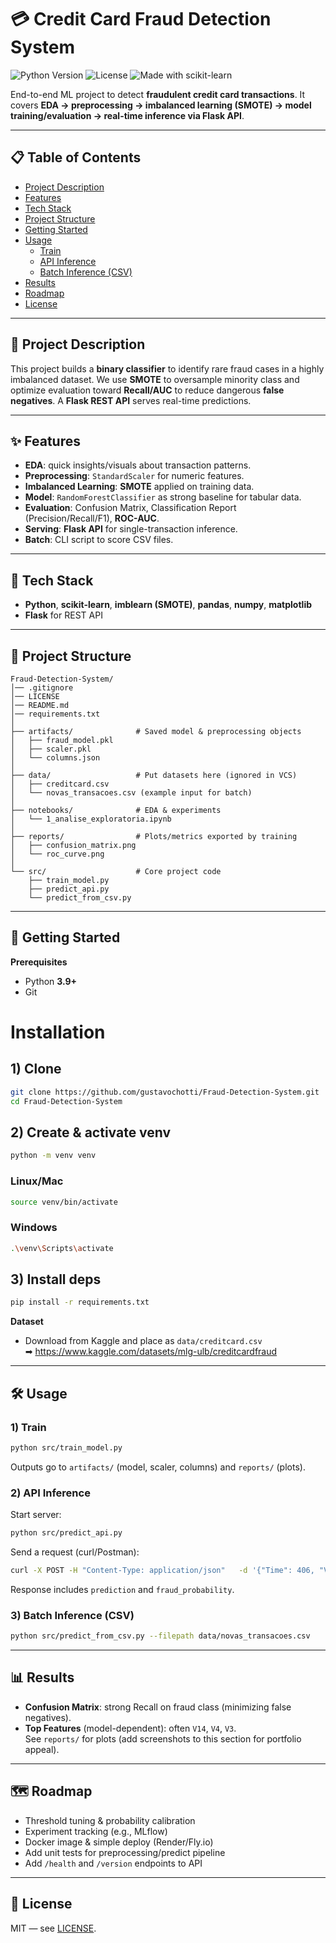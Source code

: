 # 💳 Credit Card Fraud Detection System

![Python Version](https://img.shields.io/badge/python-3.9+-blue.svg)
![License](https://img.shields.io/badge/license-MIT-green.svg)
![Made with scikit-learn](https://img.shields.io/badge/ML-sklearn-informational)

End-to-end ML project to detect **fraudulent credit card transactions**. It covers **EDA → preprocessing → imbalanced learning (SMOTE) → model training/evaluation → real-time inference via Flask API**.

---

## 📋 Table of Contents
- [Project Description](#-project-description)
- [Features](#-features)
- [Tech Stack](#-tech-stack)
- [Project Structure](#-project-structure)
- [Getting Started](#-getting-started)
- [Usage](#-usage)
  - [Train](#1-train)
  - [API Inference](#2-api-inference)
  - [Batch Inference (CSV)](#3-batch-inference-csv)
- [Results](#-results)
- [Roadmap](#-roadmap)
- [License](#-license)

---

## 📝 Project Description
This project builds a **binary classifier** to identify rare fraud cases in a highly imbalanced dataset. We use **SMOTE** to oversample minority class and optimize evaluation toward **Recall/AUC** to reduce dangerous **false negatives**. A **Flask REST API** serves real-time predictions.

---

## ✨ Features
- **EDA**: quick insights/visuals about transaction patterns.  
- **Preprocessing**: `StandardScaler` for numeric features.  
- **Imbalanced Learning**: **SMOTE** applied on training data.  
- **Model**: `RandomForestClassifier` as strong baseline for tabular data.  
- **Evaluation**: Confusion Matrix, Classification Report (Precision/Recall/F1), **ROC-AUC**.  
- **Serving**: **Flask API** for single-transaction inference.  
- **Batch**: CLI script to score CSV files.

---

## 🧰 Tech Stack
- **Python**, **scikit-learn**, **imblearn (SMOTE)**, **pandas**, **numpy**, **matplotlib**
- **Flask** for REST API

---

## 📁 Project Structure
```
Fraud-Detection-System/
│── .gitignore
│── LICENSE
│── README.md
│── requirements.txt
│
├── artifacts/              # Saved model & preprocessing objects
│   ├── fraud_model.pkl
│   ├── scaler.pkl
│   └── columns.json
│
├── data/                   # Put datasets here (ignored in VCS)
│   ├── creditcard.csv
│   └── novas_transacoes.csv (example input for batch)
│
├── notebooks/              # EDA & experiments
│   └── 1_analise_exploratoria.ipynb
│
├── reports/                # Plots/metrics exported by training
│   ├── confusion_matrix.png
│   └── roc_curve.png
│
└── src/                    # Core project code
    ├── train_model.py
    ├── predict_api.py
    └── predict_from_csv.py
```

---

## 🚀 Getting Started

**Prerequisites**
- Python **3.9+**
- Git

# **Installation**
## 1) Clone
```bash
git clone https://github.com/gustavochotti/Fraud-Detection-System.git
cd Fraud-Detection-System
```

## 2) Create & activate venv
```bash
python -m venv venv
```
### Linux/Mac
```bash
source venv/bin/activate
```
### Windows
```bash
.\venv\Scripts\activate
```
## 3) Install deps
```bash
pip install -r requirements.txt
```

**Dataset**
- Download from Kaggle and place as `data/creditcard.csv`  
  ➡ https://www.kaggle.com/datasets/mlg-ulb/creditcardfraud

---

## 🛠️ Usage

### 1) Train
```bash
python src/train_model.py
```
Outputs go to `artifacts/` (model, scaler, columns) and `reports/` (plots).

### 2) API Inference
Start server:
```bash
python src/predict_api.py
```
Send a request (curl/Postman):
```bash
curl -X POST -H "Content-Type: application/json"   -d '{"Time": 406, "V1": -2.31, "V2": 1.95, "V3": -1.61, "V4": 3.99, "V14": -4.28, "Amount": 0.0}'   http://127.0.0.1:5000/predict
```
Response includes `prediction` and `fraud_probability`.

### 3) Batch Inference (CSV)
```bash
python src/predict_from_csv.py --filepath data/novas_transacoes.csv
```

---

## 📊 Results
- **Confusion Matrix**: strong Recall on fraud class (minimizing false negatives).  
- **Top Features** (model-dependent): often `V14`, `V4`, `V3`.  
See `reports/` for plots (add screenshots to this section for portfolio appeal).

---

## 🗺️ Roadmap
- Threshold tuning & probability calibration
- Experiment tracking (e.g., MLflow)
- Docker image & simple deploy (Render/Fly.io)
- Add unit tests for preprocessing/predict pipeline
- Add `/health` and `/version` endpoints to API

---

## 📄 License
MIT — see [LICENSE](LICENSE).

